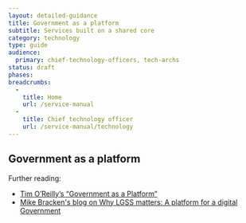 ```yaml
---
layout: detailed-guidance
title: Government as a platform
subtitle: Services built on a shared core
category: technology
type: guide
audience:
  primary: chief-technology-officers, tech-archs
status: draft
phases:
breadcrumbs:
  -
    title: Home
    url: /service-manual
  -
    title: Chief technology officer
    url: /service-manual/technology
---
```


## Government as a platform

Further reading:

* [Tim O’Reilly’s “Government as a Platform”](http://chimera.labs.oreilly.com/books/1234000000774/ch02.html)
* [Mike Bracken's blog on Why LGSS matters: A platform for a digital Government](https://gds.blog.gov.uk/2012/10/17/why-gov-uk-matters/)
